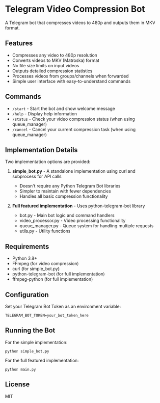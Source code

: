 # Telegram Video Compression Bot

A Telegram bot that compresses videos to 480p and outputs them in MKV format.

## Features

- Compresses any video to 480p resolution
- Converts videos to MKV (Matroska) format
- No file size limits on input videos
- Outputs detailed compression statistics
- Processes videos from groups/channels when forwarded
- Simple user interface with easy-to-understand commands

## Commands

- `/start` - Start the bot and show welcome message
- `/help` - Display help information
- `/status` - Check your video compression status (when using queue_manager)
- `/cancel` - Cancel your current compression task (when using queue_manager)

## Implementation Details

Two implementation options are provided:

1. **simple_bot.py** - A standalone implementation using curl and subprocess for API calls
   - Doesn't require any Python Telegram Bot libraries
   - Simpler to maintain with fewer dependencies
   - Handles all basic compression functionality

2. **Full featured implementation** - Uses python-telegram-bot library
   - bot.py - Main bot logic and command handlers
   - video_processor.py - Video processing functionality
   - queue_manager.py - Queue system for handling multiple requests
   - utils.py - Utility functions

## Requirements

- Python 3.8+
- FFmpeg (for video compression)
- curl (for simple_bot.py)
- python-telegram-bot (for full implementation)
- ffmpeg-python (for full implementation)

## Configuration

Set your Telegram Bot Token as an environment variable:

```
TELEGRAM_BOT_TOKEN=your_bot_token_here
```

## Running the Bot

For the simple implementation:

```
python simple_bot.py
```

For the full featured implementation:

```
python main.py
```

## License

MIT